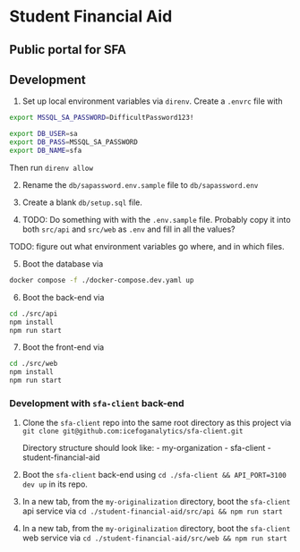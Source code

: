 # Student Financial Aid

## Public portal for SFA

## Development

1. Set up local environment variables via `direnv`. Create a `.envrc` file with

```bash
export MSSQL_SA_PASSWORD=DifficultPassword123!

export DB_USER=sa
export DB_PASS=MSSQL_SA_PASSWORD
export DB_NAME=sfa
```

Then run `direnv allow`

2. Rename the `db/sapassword.env.sample` file to `db/sapassword.env`

3. Create a blank `db/setup.sql` file.

4. TODO: Do something with with the `.env.sample` file. Probably copy it into both `src/api` and `src/web` as `.env` and fill in all the values?

TODO: figure out what environment variables go where, and in which files.

5. Boot the database via

```bash
docker compose -f ./docker-compose.dev.yaml up
```

6. Boot the back-end via

```bash
cd ./src/api
npm install
npm run start
```

7. Boot the front-end via

```bash
cd ./src/web
npm install
npm run start
```

### Development with `sfa-client` back-end

1. Clone the `sfa-client` repo into the same root directory as this project via `git clone git@github.com:icefoganalytics/sfa-client.git`

   Directory structure should look like: - my-organization - sfa-client - student-financial-aid

2. Boot the `sfa-client` back-end using `cd ./sfa-client && API_PORT=3100 dev up` in its repo.

3. In a new tab, from the `my-originalization` directory, boot the `sfa-client` api service via `cd ./student-financial-aid/src/api && npm run start`

4. In a new tab, from the `my-originalization` directory, boot the `sfa-client` web service via `cd ./student-financial-aid/src/web && npm run start`
